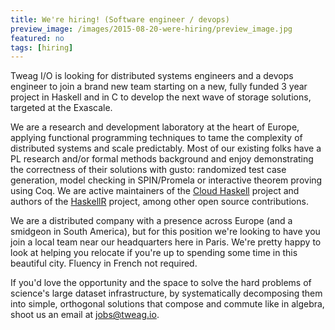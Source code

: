 ```yaml
---
title: We're hiring! (Software engineer / devops)
preview_image: /images/2015-08-20-were-hiring/preview_image.jpg
featured: no
tags: [hiring]
---
```


Tweag I/O is looking for distributed systems engineers and a devops engineer to join a brand new team starting on a new, fully funded 3 year project in Haskell and in C to develop the next wave of storage solutions, targeted at the Exascale.

<!--more-->

We are a research and development laboratory at the heart of Europe, applying functional programming techniques to tame the complexity of distributed systems and scale predictably. Most of our existing folks have a PL research and/or formal methods background and enjoy demonstrating the correctness of their solutions with gusto: randomized test case generation, model checking in SPIN/Promela or interactive theorem proving using Coq. We are active maintainers of the [Cloud Haskell](http://haskell-distributed.github.io/) project and authors of the [HaskellR](http://tweag.github.io/HaskellR/) project, among other open source contributions.

We are a distributed company with a presence across Europe (and a smidgeon in South America), but for this position we're looking to have you join a local team near our headquarters here in Paris. We're pretty happy to look at helping you relocate if you're up to spending some time in this beautiful city. Fluency in French not required.

If you'd love the opportunity and the space to solve the hard problems of science's large dataset infrastructure, by systematically decomposing them into simple, orthogonal solutions that compose and commute like in algebra, shoot us an email at [jobs@tweag.io](mailto:jobs@tweag.io).
